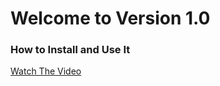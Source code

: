 # Welcome to Version 1.0

### How to Install and Use It
[Watch The Video](https://youtu.be/a24Jt9WYl5M)
